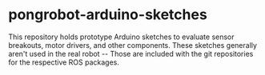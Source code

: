# pongrobot-arduino-sketches

This repository holds prototype Arduino sketches to evaluate sensor breakouts, motor drivers, and other components. These sketches generally aren't used in the real robot -- Those are included with the git repositories for the respective ROS packages.
